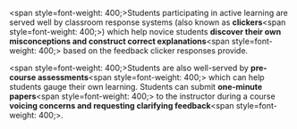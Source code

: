 <span style=font-weight: 400;>Students participating in active learning are served well by classroom response systems (also known as </span>**clickers**<span style=font-weight: 400;>) which help novice students </span>**discover their own misconceptions and construct correct explanations**<span style=font-weight: 400;> based on the feedback clicker responses provide.</span>

<span style=font-weight: 400;>Students are also well-served by </span>**pre-course assessments**<span style=font-weight: 400;> which can help students gauge their own learning. Students can submit </span>**one-minute papers**<span style=font-weight: 400;> to the instructor during a course </span>**voicing concerns and requesting clarifying feedback**<span style=font-weight: 400;>.</span>
